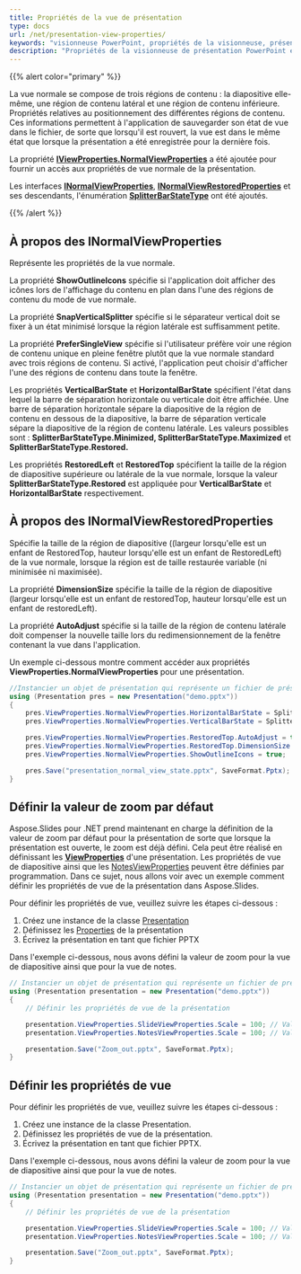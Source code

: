 ```yaml
---
title: Propriétés de la vue de présentation
type: docs
url: /net/presentation-view-properties/
keywords: "visionneuse PowerPoint, propriétés de la visionneuse, présentation PowerPoint, C#, Csharp, Aspose.Slides pour .NET"
description: "Propriétés de la visionneuse de présentation PowerPoint en C# ou .NET"
---
```


{{% alert color="primary" %}} 

La vue normale se compose de trois régions de contenu : la diapositive elle-même, une région de contenu latéral et une région de contenu inférieure. Propriétés relatives au positionnement des différentes régions de contenu. Ces informations permettent à l'application de sauvegarder son état de vue dans le fichier, de sorte que lorsqu'il est rouvert, la vue est dans le même état que lorsque la présentation a été enregistrée pour la dernière fois.

La propriété [**IViewProperties.NormalViewProperties**](https://reference.aspose.com/slides/net/aspose.slides/iviewproperties/properties/normalviewproperties) a été ajoutée pour fournir un accès aux propriétés de vue normale de la présentation. 

Les interfaces [**INormalViewProperties**](https://reference.aspose.com/slides/net/aspose.slides/inormalviewproperties), [**INormalViewRestoredProperties**](https://reference.aspose.com/slides/net/aspose.slides/inormalviewrestoredproperties) et ses descendants, l'énumération [**SplitterBarStateType**](https://reference.aspose.com/slides/net/aspose.slides/splitterbarstatetype) ont été ajoutés.

{{% /alert %}} 

## **À propos des INormalViewProperties** #

Représente les propriétés de la vue normale.

La propriété **ShowOutlineIcons** spécifie si l'application doit afficher des icônes lors de l'affichage du contenu en plan dans l'une des régions de contenu du mode de vue normale.

La propriété **SnapVerticalSplitter** spécifie si le séparateur vertical doit se fixer à un état minimisé lorsque la région latérale est suffisamment petite.

La propriété **PreferSingleView** spécifie si l'utilisateur préfère voir une région de contenu unique en pleine fenêtre plutôt que la vue normale standard avec trois régions de contenu. Si activé, l'application peut choisir d'afficher l'une des régions de contenu dans toute la fenêtre.

Les propriétés **VerticalBarState** et **HorizontalBarState** spécifient l'état dans lequel la barre de séparation horizontale ou verticale doit être affichée. Une barre de séparation horizontale sépare la diapositive de la région de contenu en dessous de la diapositive, la barre de séparation verticale sépare la diapositive de la région de contenu latérale. Les valeurs possibles sont : **SplitterBarStateType.Minimized, SplitterBarStateType.Maximized** et **SplitterBarStateType.Restored.**

Les propriétés **RestoredLeft** et **RestoredTop** spécifient la taille de la région de diapositive supérieure ou latérale de la vue normale, lorsque la valeur **SplitterBarStateType.Restored** est appliquée pour **VerticalBarState** et **HorizontalBarState** respectivement.

## **À propos des INormalViewRestoredProperties** #

Spécifie la taille de la région de diapositive ((largeur lorsqu'elle est un enfant de RestoredTop, hauteur lorsqu'elle est un enfant de RestoredLeft) de la vue normale, lorsque la région est de taille restaurée variable (ni minimisée ni maximisée).

La propriété **DimensionSize** spécifie la taille de la région de diapositive (largeur lorsqu'elle est un enfant de restoredTop, hauteur lorsqu'elle est un enfant de restoredLeft).

La propriété **AutoAdjust** spécifie si la taille de la région de contenu latérale doit compenser la nouvelle taille lors du redimensionnement de la fenêtre contenant la vue dans l'application.

Un exemple ci-dessous montre comment accéder aux propriétés **ViewProperties.NormalViewProperties** pour une présentation.

```c#
//Instancier un objet de présentation qui représente un fichier de présentation
using (Presentation pres = new Presentation("demo.pptx"))
{
    pres.ViewProperties.NormalViewProperties.HorizontalBarState = SplitterBarStateType.Restored;
    pres.ViewProperties.NormalViewProperties.VerticalBarState = SplitterBarStateType.Maximized;

    pres.ViewProperties.NormalViewProperties.RestoredTop.AutoAdjust = true;
    pres.ViewProperties.NormalViewProperties.RestoredTop.DimensionSize = 80;
    pres.ViewProperties.NormalViewProperties.ShowOutlineIcons = true;

    pres.Save("presentation_normal_view_state.pptx", SaveFormat.Pptx);
}
```

## **Définir la valeur de zoom par défaut**
Aspose.Slides pour .NET prend maintenant en charge la définition de la valeur de zoom par défaut pour la présentation de sorte que lorsque la présentation est ouverte, le zoom est déjà défini. Cela peut être réalisé en définissant les [**ViewProperties**](https://reference.aspose.com/slides/net/aspose.slides/viewproperties) d'une présentation. Les propriétés de vue de diapositive ainsi que les [NotesViewProperties](https://reference.aspose.com/slides/net/aspose.slides/viewproperties/properties/notesviewproperties) peuvent être définies par programmation. Dans ce sujet, nous allons voir avec un exemple comment définir les propriétés de vue de la présentation dans Aspose.Slides.

Pour définir les propriétés de vue, veuillez suivre les étapes ci-dessous :

1. Créez une instance de la classe [Presentation](https://reference.aspose.com/slides/net/aspose.slides/presentation)
1. Définissez les [Properties](https://reference.aspose.com/slides/net/aspose.slides/viewproperties) de la présentation
1. Écrivez la présentation en tant que fichier PPTX

Dans l'exemple ci-dessous, nous avons défini la valeur de zoom pour la vue de diapositive ainsi que pour la vue de notes.

```c#
// Instancier un objet de présentation qui représente un fichier de présentation
using (Presentation presentation = new Presentation("demo.pptx"))
{
    // Définir les propriétés de vue de la présentation

    presentation.ViewProperties.SlideViewProperties.Scale = 100; // Valeur de zoom en pourcentages pour la vue de diapositive
    presentation.ViewProperties.NotesViewProperties.Scale = 100; // Valeur de zoom en pourcentages pour la vue de notes 

    presentation.Save("Zoom_out.pptx", SaveFormat.Pptx);
}
```

## **Définir les propriétés de vue**
Pour définir les propriétés de vue, veuillez suivre les étapes ci-dessous :

1. Créez une instance de la classe Presentation.
1. Définissez les propriétés de vue de la présentation.
1. Écrivez la présentation en tant que fichier PPTX.

Dans l'exemple ci-dessous, nous avons défini la valeur de zoom pour la vue de diapositive ainsi que pour la vue de notes.

```c#
// Instancier un objet de présentation qui représente un fichier de présentation
using (Presentation presentation = new Presentation("demo.pptx"))
{
    // Définir les propriétés de vue de la présentation

    presentation.ViewProperties.SlideViewProperties.Scale = 100; // Valeur de zoom en pourcentages pour la vue de diapositive
    presentation.ViewProperties.NotesViewProperties.Scale = 100; // Valeur de zoom en pourcentages pour la vue de notes 

    presentation.Save("Zoom_out.pptx", SaveFormat.Pptx);
}
```